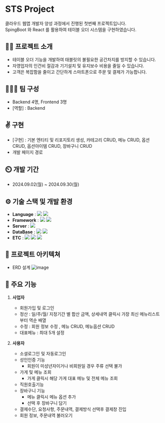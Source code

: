 # STS Project 
클라우드 웹앱 개발자 양성 과정에서 진행된 첫번째 프로젝트입니다.
</br>SpingBoot 와 React 를 활용하여 테이블 오더 시스템을 구현하였습니다.
## 👨‍🏫 프로젝트 소개
- 테이블 오더 기능을 개발하여 태블릿의 불필요한 공간차지를 방지할 수 있습니다.
- 자영업자의 인건비 절감과 기기설치 및 유지보수 비용을 줄일 수 있습니다.
- 고객은 복잡함을 줄이고 간단하게 스마트폰으로 주문 및 결제가 가능합니다.
## 🧑‍🤝‍🧑 팀 구성
- Backend 4명, Frontend 3명
- [역할] : Backend
## ✌️ 구현
- [구현] : 기본 엔티티 및 리포지토리 생성, 카테고리 CRUD, 메뉴 CRUD, 옵션 CRUD, 옵션아이템 CRUD, 장바구니 CRUD
- 개발 페이지 경로
## ⏲️ 개발 기간
- 2024.09.02(월) ~ 2024.09.30(월)
## ⚙️ 기술 스택 및 개발 환경
- **Language** : <img src="https://img.shields.io/badge/java-007396?style=for-the-badge&logo=OpenJDK&logoColor=white">  <img src="https://img.shields.io/badge/typescript-3178C6?style=for-the-badge&logo=TypeScript&logoColor=black">
- **Framework** :  <img src="https://img.shields.io/badge/springboot-6DB33F?style=for-the-badge&logo=springboot&logoColor=white"> <img src="https://img.shields.io/badge/react-61DAFB?style=for-the-badge&logo=react&logoColor=black"> 
- **Server** : <img src="https://img.shields.io/badge/Amazon%20EC2-FF9900?style=for-the-badge&logo=Amazon%20EC2&logoColor=white">
- **DataBase** : <img src="https://img.shields.io/badge/MariaDB-003545?style=for-the-badge&logo=MariaDB&logoColor=white">  <img src="https://img.shields.io/badge/firebase-FFCA28?style=for-the-badge&logo=firebase&logoColor=white"> 
- **ETC** : <img src="https://img.shields.io/badge/git-F05032?style=for-the-badge&logo=git&logoColor=white"> <img src="https://img.shields.io/badge/Figma-F24E1E?style=for-the-badge&logo=Figma&logoColor=white">  <img src="https://img.shields.io/badge/Notion-000000?style=for-the-badge&logo=Notion&logoColor=white"> 
## 📝 프로젝트 아키텍쳐
+ ERD 설계
![image](https://github.com/user-attachments/assets/d73aac1c-65dc-4b4c-87f8-9d50c98498cc)

## 📌 주요 기능
1. **사업자**
   + 회원가입 및 로그인
   + 정산 : 일/주/월/ 지정기간 별 합산 금액, 상세내역 클릭시 가장 최신 메뉴리스트부터 역순 배열
   + 수정 : 회원 정보 수정 , 메뉴 CRUD, 메뉴옵션 CRUD
   + 대표메뉴 : 최대 5개 설정
 
2. **사용자**
   + 소셜로그인 및 자동로그인
   + 성인인증 기능
     + 회원이 미성년자이거나 비회원일 경우 주류 선택 불가
   + 가게 및 메뉴 조회
     + 가게 클릭시 해당 가게 대표 메뉴 및 전체 메뉴 조회
   + 직원호출기능
   + 장바구니 기능
     + 메뉴 클릭시 메뉴 옵션 추가
     + 선택 후 장바구니 담기
   + 결제수단, 요청사항, 주문내역, 결제방식 선택후 결제창 진입
   + 회원 정보, 주문내역 불러오기
